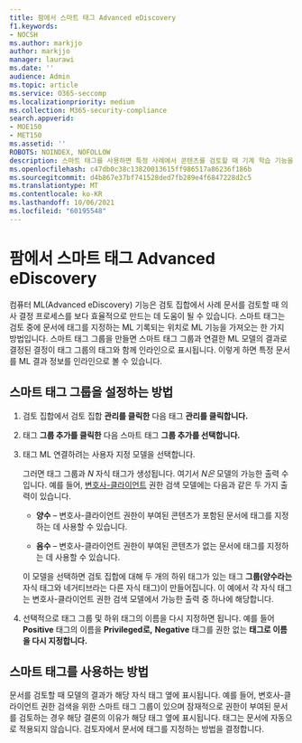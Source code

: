 ```yaml
---
title: 팜에서 스마트 태그 Advanced eDiscovery
f1.keywords:
- NOCSH
ms.author: markjjo
author: markjjo
manager: laurawi
ms.date: ''
audience: Admin
ms.topic: article
ms.service: O365-seccomp
ms.localizationpriority: medium
ms.collection: M365-security-compliance
search.appverid:
- MOE150
- MET150
ms.assetid: ''
ROBOTS: NOINDEX, NOFOLLOW
description: 스마트 태그를 사용하면 특정 사례에서 콘텐츠를 검토할 때 기계 학습 기능을 Advanced eDiscovery 있습니다. 스마트 태그 그룹을 사용하여 변호사-클라이언트 권한 모델과 같은 기계 학습 검색 모델의 결과를 표시합니다.
ms.openlocfilehash: c47db0c38c13820013615ff986517a86236f186b
ms.sourcegitcommit: d4b867e37bf741528ded7fb289e4f6847228d2c5
ms.translationtype: MT
ms.contentlocale: ko-KR
ms.lasthandoff: 10/06/2021
ms.locfileid: "60195548"
---
```

# <a name="set-up-smart-tags-in-advanced-ediscovery"></a>팜에서 스마트 태그 Advanced eDiscovery

컴퓨터 ML(Advanced eDiscovery) 기능은 검토 집합에서 사례 문서를 검토할 때 의사 결정 프로세스를 보다 효율적으로 만드는 데 도움이 될 수 있습니다. 스마트 태그는 검토 중에 문서에 태그를 지정하는 ML 기록되는 위치로 ML 기능을 가져오는 한 가지 방법입니다. 스마트 태그 그룹을 만들면 스마트 태그 그룹과 연결한 ML 모델의 결과로 결정된 결정이 태그 그룹의 태그와 함께 인라인으로 표시됩니다. 이렇게 하면 특정 문서를 ML 결과 정보를 인라인으로 볼 수 있습니다.

## <a name="how-to-set-up-a-smart-tag-group"></a>스마트 태그 그룹을 설정하는 방법

1. 검토 집합에서 검토 집합 **관리를 클릭한** 다음 태그 **관리를 클릭합니다.**

2. 태그 **그룹 추가를 클릭한** 다음 스마트 태그 **그룹 추가를 선택합니다.**

3. 태그 ML 연결하려는 사용자 지정 모델을 선택합니다.
    
   그러면 태그 그룹과 *N* 자식 태그가 생성됩니다. 여기서 *N은* 모델의 가능한 출력 수입니다. 예를 들어, [변호사-클라이언트](attorney-privilege-detection.md) 권한 검색 모델에는 다음과 같은 두 가지 출력이 있습니다. 

   - **양수** – 변호사-클라이언트 권한이 부여된 콘텐츠가 포함된 문서에 태그를 지정하는 데 사용할 수 있습니다.
   
   - **음수** – 변호사-클라이언트 권한이 부여된 콘텐츠가 없는 문서에 태그를 지정하는 데 사용할 수 있습니다.
    
    이 모델을 선택하면 검토 집합에 대해 두 개의 하위 태그가 있는 태그  **그룹(양수라는** 자식 태그와 네거티브라는 다른 자식 태그)이 만들어집니다. 이 예에서 각 자식 태그는 변호사-클라이언트 권한 검색 모델에서 가능한 출력 중 하나에 해당합니다.

4. 선택적으로 태그 그룹 및 하위 태그의 이름을 다시 지정하면 됩니다. 예를 들어 **Positive** 태그의 이름을 **Privileged로,** **Negative** 태그를 권한 없는 **태그로 이름을 다시 지정합니다.**

## <a name="how-to-use-smart-tags"></a>스마트 태그를 사용하는 방법

문서를 검토할 때 모델의 결과가 해당 자식 태그 옆에 표시됩니다. 예를 들어, 변호사-클라이언트 권한 검색을 위한 스마트 태그 그룹이 있으며 잠재적으로 권한이 부여된 문서를 검토하는 경우 해당 결론의 이유가 해당 태그 옆에 표시됩니다. 태그는 문서에 자동으로 적용되지 않습니다. 검토자에서 문서에 태그를 지정하는 방법을 결정합니다.
